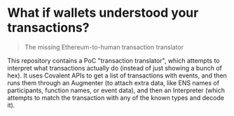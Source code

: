 # What if wallets understood your transactions?
> The missing Ethereum-to-human transaction translator

This repository contains a PoC "transaction translator", which attempts to interpret what transactions actually do (instead of just showing a bunch of hex). It uses Covalent APIs to get a list of transactions with events, and then runs them through an Augmenter (to attach extra data, like ENS names of participants, function names, or event data), and then an Interpreter (which attempts to match the transaction with any of the known types and decode it).
